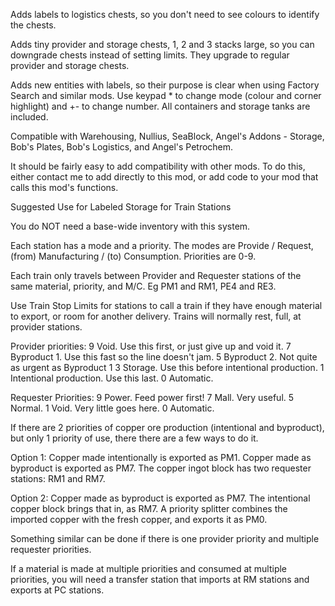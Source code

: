 Adds labels to logistics chests, so you don't need to see colours to identify the chests.

Adds tiny provider and storage chests, 1, 2 and 3 stacks large, so you can downgrade chests instead of setting limits. They upgrade to regular provider and storage chests.

Adds new entities with labels, so their purpose is clear when using Factory Search and similar mods. Use keypad * to change mode (colour and corner highlight) and +- to change number. All containers and storage tanks are included.

Compatible with Warehousing, Nullius, SeaBlock, Angel's Addons - Storage, Bob's Plates, Bob's Logistics, and Angel's Petrochem.

It should be fairly easy to add compatibility with other mods. To do this, either contact me to add directly to this mod, or add code to your mod that calls this mod's functions.
	
Suggested Use for Labeled Storage for Train Stations

You do NOT need a base-wide inventory with this system.

Each station has a mode and a priority. The modes are Provide / Request, (from) Manufacturing / (to) Consumption. Priorities are 0-9.

Each train only travels between Provider and Requester stations of the same material, priority, and M/C. Eg PM1 and RM1, PE4 and RE3.

Use Train Stop Limits for stations to call a train if they have enough material to export, or room for another delivery. Trains will normally rest, full, at provider stations.

Provider priorities:
9 Void. Use this first, or just give up and void it.
7 Byproduct 1. Use this fast so the line doesn't jam.
5 Byproduct 2. Not quite as urgent as Byproduct 1
3 Storage. Use this before intentional production.
1 Intentional production. Use this last.
0 Automatic.

Requester Priorities:
9 Power. Feed power first!
7 Mall. Very useful.
5 Normal.
1 Void. Very little goes here.
0 Automatic.

If there are 2 priorities of copper ore production (intentional and byproduct), but only 1 priority of use, there there are a few ways to do it.

Option 1: Copper made intentionally is exported as PM1. Copper made as byproduct is exported as PM7. The copper ingot block has two requester stations: RM1 and RM7.

Option 2: Copper made as byproduct is exported as PM7. The intentional copper block brings that in, as RM7. A priority splitter combines the imported copper with the fresh copper, and exports it as PM0.

Something similar can be done if there is one provider priority and multiple requester priorities.

If a material is made at multiple priorities and consumed at multiple priorities, you will need a transfer station that imports at RM stations and exports at PC stations.
